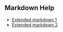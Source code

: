 ## Markdown Help

* [Extended markdown 1](https://ghost.org/changelog/markdown/)
* [Extended markdown 2](https://www.markdownguide.org/extended-syntax/)